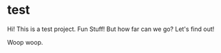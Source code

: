 # test

Hi! This is a test project. Fun Stuff! But how far can we go? Let's find out!

Woop woop.


